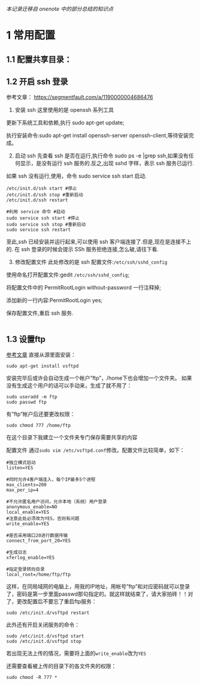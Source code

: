 _本记录迁移自 onenote 中的部分总结的知识点_

# 1 常用配置

## 1.1 配置共享目录：

## 1.2 开启 ssh 登录

参考文章：
https://segmentfault.com/a/1190000004686476

1. 安装 ssh
   这里使用的是 openssh 系列工具

更新下系统工具和依赖,执行 sudo apt-get update;

执行安装命令:sudo apt-get install openssh-server openssh-client,等待安装完成。

2. 启动 ssh
   先查看 ssh 是否在运行,执行命令 sudo ps -e |grep ssh,如果没有任何显示，是没有运行 ssh 服务的.反之,出现 sshd 字样，表示 ssh 服务已运行.

如果 ssh 没有运行,使用，命令 sudo service ssh start 启动.

```启动
/etc/init.d/ssh start #停止
/etc/init.d/ssh stop #重新启动
/etc/init.d/ssh restart

#利用 service 命令 #启动
sudo service ssh start #停止
sudo service ssh stop #重新启动
sudo service ssh restart
```

至此,ssh 已经安装并运行起来,可以使用 ssh 客户端连接了.但是,现在是连接不上的.
在 ssh 登录的时候会提示 SSh 服务拒绝连接,怎么破,请往下看.

3. 修改配置文件
   此处修改的是 ssh 配置文件:`/etc/ssh/sshd_config`

使用命名打开配置文件:gedit `/etc/ssh/sshd_config`;

将配置文件中的 PermitRootLogin without-password 一行注释掉;

添加新的一行内容:PermitRootLogin yes;

保存配置文件,重启 ssh 服务.

```

```
## 1.3 设置ftp
[参考文章](http://light3moon.com/2015/01/19/ubuntu%20%E5%BC%80%E5%90%AF%20ftp%20%E6%9C%8D%E5%8A%A1/)
直接从源里面安装：
```
sudo apt-get install vsftpd
```
安装完毕后或许会自动生成一个帐户”ftp”，/home下也会增加一个文件夹。
如果没有生成这个用户的话可以手动来，生成了就不用了：
```
sudo useradd -m ftp
sudo passwd ftp
```
有”ftp”帐户后还要更改权限：
```
sudo chmod 777 /home/ftp
```
在这个目录下我建立一个文件夹专门保存需要共享的内容

配置文件
通过`sudo vim /etc/vsftpd.conf`修改。配置文件比较简单，如下：

```
#独立模式启动
listen=YES

#同时允许4客户端连入，每个IP最多5个进程
max_clients=200
max_per_ip=4

#不允许匿名用户访问，允许本地（系统）用户登录
anonymous_enable=NO
local_enable=YES
#注意此处必须改为YES，否则有问题
write_enable=YES

#是否采用端口20进行数据传输
connect_from_port_20=YES

#生成日志
xferlog_enable=YES

#指定登录转向目录
local_root=/home/ftp/ftp
```
这样，在同局域网的电脑上，用我的IP地址，用帐号”ftp”和对应密码就可以登录了，密码是第一步里面passwd那句指定的。就这样就结束了，请大家拍砖！！对了，更改配置后不要忘了重启ftp服务：
```
sudo /etc/init.d/vsftpd restart
```
此外还有开启关闭服务的命令：
```
sudo /etc/init.d/vsftpd start
sudo /etc/init.d/vsftpd stop
```

若出现无法上传的情况，需要将上面的`write_enable`改为`YES`    

还需要查看被上传的目录下的各文件夹的权限：
```
sudo chmod -R 777 *
```